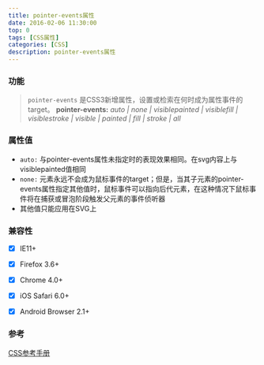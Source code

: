 ```yaml
---
title: pointer-events属性
date: 2016-02-06 11:30:00
top: 0
tags: [CSS属性]
categories: [CSS]
description: pointer-events属性
---
```


### 功能
> `pointer-events` 是CSS3新增属性，设置或检索在何时成为属性事件的target。
**pointer-events:** _auto | none | visiblepainted | visiblefill | visiblestroke | visible | painted | fill | stroke | all_

<!-- more -->


### 属性值
- `auto:` 与pointer-events属性未指定时的表现效果相同。在svg内容上与visiblepainted值相同
- `none:` 元素永远不会成为鼠标事件的target；但是，当其子元素的pointer-events属性指定其他值时，鼠标事件可以指向后代元素，在这种情况下鼠标事件将在捕获或冒泡阶段触发父元素的事件侦听器
- 其他值只能应用在SVG上


### 兼容性
-[x] IE11+
-[x] Firefox 3.6+
-[x] Chrome 4.0+
-[x] iOS Safari 6.0+
-[x] Android Browser 2.1+


### 参考
[CSS参考手册](http://www.css88.com/book/css/properties/user-interface/pointer-events.htm)